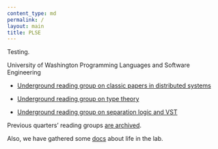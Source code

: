 ```yaml
---
content_type: md
permalink: /
layout: main
title: PLSE
---
```


Testing.

[PLSE_UG_DS]: courses/su15/underground-distributed/
[PLSE_UG_TT]: su15-underground-type-theory/
[PLSE_UG_SL]: su15-underground-separation-logic/

University of Washington Programming Languages and Software Engineering

* [Underground reading group on classic papers in distributed systems][PLSE_UG_DS]

* [Underground reading group on type theory][PLSE_UG_TT]

* [Underground reading group on separation logic and VST][PLSE_UG_SL]

Previous quarters’ reading groups [are archived](archive.html).

Also, we have gathered some [docs](doc/index.html) about life in the lab.
